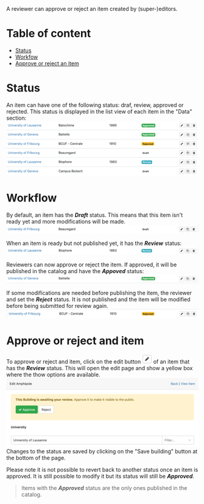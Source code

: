 A reviewer can approve or reject an item created by (super-)editors. 

# Table of content

- [Status](#status)
- [Workfow](#workflow)
- [Approve or reject an item](#approve-or-reject-an-item)

# Status

An item can have one of the following status: draf, review, approved or rejected. This status is displayed in the list view of each item in the "Data" section: 
![Data section - status](assets/review/status.png)

# Workflow

By default, an item has the ***Draft*** status. This means that this item isn't ready yet and more modifications will be made. 
![Draft status](assets/review/draft.png)

When an item is ready but not published yet, it has the ***Review*** status:
![Review status](assets/review/review.png)

Reviewers can now approve or reject the item. If approved, it will be published in the catalog and have the ***Appoved*** status:
![Approved status](assets/review/approved.png)

If some modifications are needed before publishing the item, the reviewer and set the ***Reject*** status. It is not published and the item will be modified before being submitted for review again. 
![Rejected status](assets/review/rejected.png) 

# Approve or reject and item

To approve or reject and item, click on the edit button ![Edit button](assets/buttons/edit_btn.png) of an item that has the ***Review*** status. This will open the edit page and show a yellow box where the thow options are available.
![Approval box](assets/review/yellow-box.png)
Changes to the status are saved by clicking on the "Save building" button at the bottom of the page. 

Please note it is not possible to revert back to another status once an item is approved. It is still possible to modify it but its status will still be ***Approved***.

> Items with the ***Approved*** status are the only ones published in the catalog. 


